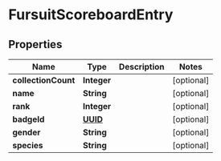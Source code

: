 
# FursuitScoreboardEntry

## Properties
Name | Type | Description | Notes
------------ | ------------- | ------------- | -------------
**collectionCount** | **Integer** |  |  [optional]
**name** | **String** |  |  [optional]
**rank** | **Integer** |  |  [optional]
**badgeId** | [**UUID**](UUID.md) |  |  [optional]
**gender** | **String** |  |  [optional]
**species** | **String** |  |  [optional]



